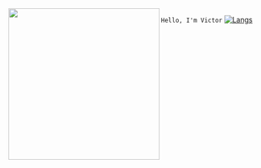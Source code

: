 <img align="left" height="300" src="https://media.giphy.com/media/vzO0Vc8b2VBLi/giphy.gif"/>

``
Hello, I'm Victor
``
[![Langs](https://github-readme-stats.vercel.app/api/top-langs/?username=victorpothin&langs_count=8&theme=synthwave)](https://github.com/anuraghazra/github-readme-stats)
